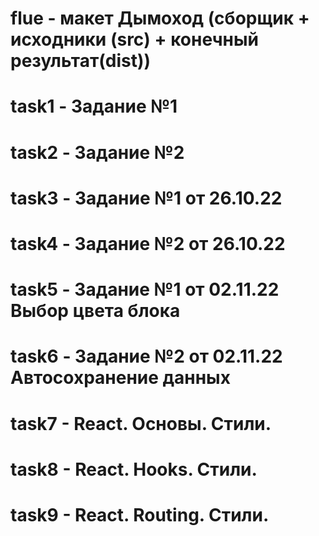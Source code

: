 # flue - макет Дымоход (сборщик + исходники (src) + конечный результат(dist))
# task1 - Задание №1
# task2 - Задание №2
# task3 - Задание №1 от 26.10.22
# task4 - Задание №2 от 26.10.22
# task5 - Задание №1 от 02.11.22 Выбор цвета блока
# task6 - Задание №2 от 02.11.22 Автосохранение данных
# task7 - React. Основы. Стили.
# task8 - React. Hooks. Стили.
# task9 - React. Routing. Стили. 